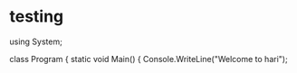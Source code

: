 # testing

using System;

class Program
{
    static void Main()
    {
        Console.WriteLine("Welcome to hari");
    
    


